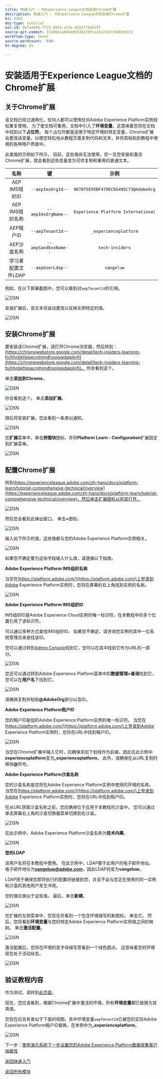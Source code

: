 ```yaml
---
title: 快速入门 — 为Experience League文档安装Chrome扩展
description: 快速入门 — 为Experience League文档安装Chrome扩展
kt: 5342
doc-type: tutorial
exl-id: da7aa686-7f25-49fd-af3e-d243ffda025f
source-git-commit: 1526661a80b4d551627dfca42a7e97c9498dd1f2
workflow-type: tm+mt
source-wordcount: '938'
ht-degree: 0%

---
```


# 安装适用于Experience League文档的Chrome扩展

## 关于Chrome扩展

该文档已经过通用化，任何人都可以使用任何Adobe Experience Platform实例轻松重复使用。
为了使文档可重用，文档中引入了&#x200B;**环境变量**，这意味着您将在文档中找到以下&#x200B;**占位符**。 每个占位符都是适用于特定环境的特定变量，Chrome扩展会更改该变量，以便您轻松地从教程页面复制代码和文本，并将其粘贴到教程中使用的各种用户界面中。

此类值的示例如下所示。 目前，这些值尚无法使用，但一旦您安装和激活Chrome扩展，就会看到这些变量变为可供复制和重用的普通文本。

| 名称 | 键 | 示例 |
|:-------------:| :---------------:| :---------------:|
| AEP IMS组织ID | `--aepImsOrgId--` | `907075E95BF479EC0A495C73@AdobeOrg` |
| AEP IMS组织名称 | `--aepImsOrgName--` | `Experience Platform International` |
| AEP租户ID | `--aepTenantId--` | `_experienceplatform` |
| AEP沙盒名称 | `--aepSandboxName--` | `tech-insiders` |
| 学习者配置文件LDAP | `--aepUserLdap--` | `vangeluw` |

例如，在以下屏幕截图中，您可以看到对`aepTenantId`的引用。

![DSN](./images/mod7before.png)

安装扩展后，该文本将自动更改以反映实例特定的值。

![DSN](./images/mod7.png)

## 安装Chrome扩展

要安装该Chrome扩展，请打开Chrome浏览器，然后转到： [https://chromewebstore.google.com/detail/tech-insiders-learning-fo/hhnbkfgioecmhimdhooigajdajplinfi](https://chromewebstore.google.com/detail/tech-insiders-learning-fo/hhnbkfgioecmhimdhooigajdajplinfi)。 你会看到这个。

单击&#x200B;**添加到Chrome**。

![DSN](./images/c2.png)

你会看到这个。 单击&#x200B;**添加扩展**。

![DSN](./images/c3.png)

随后将安装扩展，您会看到一条类似通知。

![DSN](./images/c4.png)

在&#x200B;**扩展**&#x200B;菜单中，单击&#x200B;**拼图块**&#x200B;图标，并将&#x200B;**Platform Learn - Configuration**&#x200B;扩展固定到扩展菜单。

![DSN](./images/c6.png)

## 配置Chrome扩展

转到[https://experienceleague.adobe.com/zh-hans/docs/platform-learn/tutorial-comprehensive-technical/overview](https://experienceleague.adobe.com/zh-hans/docs/platform-learn/tutorial-comprehensive-technical/overview)，然后单击扩展图标以将其打开。

![DSN](./images/tuthome.png)

然后您会看到此弹出窗口。 单击&#x200B;**+**&#x200B;图标。

![DSN](./images/c7.png)

输入如下所示的值，这些值都与您的Adobe Experience Platform实例相关。

![DSN](./images/c8.png)

如果您不确定要为这些字段输入什么值，请遵循以下指南。

**Adobe Experience Platform IMS组织名称**

当您在[https://platform.adobe.com/](https://platform.adobe.com/)上登录到Adobe Experience Platform实例时，您将在屏幕的右上角找到实例的名称。

![DSN](./images/aepname.png)

**Adobe Experience Platform IMS组织ID**

IMS组织ID是Adobe Experience Cloud实例的唯一标识符，在本教程中的多个位置引用了该标识符。

可以通过多种方式查找IMS组织ID。 如果您不确定，请咨询您实例的其中一位系统管理员来查找该ID。

您可以通过转到[Admin Console](https://adminconsole.adobe.com/)找到它，您可以在其中找到它作为URL的一部分。

![DSN](./images/aepid1.png)

您还可以通过转到Adobe Experience Platform菜单中的&#x200B;**数据管理>查询**&#x200B;找到它，您可以在&#x200B;**用户名**&#x200B;下找到它。

![DSN](./images/aepid2.png)

请确保复制并粘贴&#x200B;**@AdobeOrg**&#x200B;部分以及ID。

**Adobe Experience Platform租户ID**

您的租户ID是组织Adobe Experience Platform实例的唯一标识符。 当您在[https://platform.adobe.com/](https://platform.adobe.com/)上登录到Adobe Experience Platform实例时，您将在URL中找到租户ID。

![DSN](./images/aeptenantid.png)

当您在Chrome扩展中输入它时，应确保添加下划线作为前缀，因此在此示例中&#x200B;**experienceplatform**&#x200B;变为&#x200B;**_experienceplatform**。 此外，请确保在从URL复制时移除&#x200B;**@**&#x200B;符号。

**Adobe Experience Platform沙盒名称**

您的沙盒名称是您将在Adobe Experience Platform实例中使用的环境的名称。 当您在[https://platform.adobe.com/](https://platform.adobe.com/)上登录到Adobe Experience Platform实例时，您将在URL中找到租户ID。

在从URL获取沙盒名称之前，您应确保位于应用于本教程的沙盒中。 您可以通过单击屏幕右上角的沙盒切换器菜单切换到右沙盒。

![DSN](./images/aepsandboxsw.png)

在此示例中，Adobe Experience Platform沙盒名称为&#x200B;**技术内幕**。

![DSN](./images/aepsname.png)

**您的LDAP**

该用户名将在本教程中使用。 在此示例中，LDAP基于此用户的电子邮件地址。 电子邮件地址为&#x200B;**vangeluw@adobe.com**，因此LDAP将变为&#x200B;**vangeluw**。

LDAP用于确保您即将执行的配置将链接到您，并且不会与您正在使用的同一实例和沙盒的其他用户发生冲突。

您的值应类似于这些值。
最后，单击&#x200B;**新建**。

![DSN](./images/c8a.png)


在扩展的左侧菜单中，您现在将看到一个包含环境缩写的新图标。 单击它。 然后，您将看到&#x200B;**环境变量**&#x200B;与您的特定Adobe Experience Platform实例值之间的映射。 单击&#x200B;**激活配置**。

![DSN](./images/c9.png)

激活配置后，您将在环境的首字母缩写旁看到一个绿色圆点。 这意味着您的环境现在处于活动状态。

![DSN](./images/c10.png)

## 验证教程内容

作为测试，请转到[此页面](https://experienceleague.adobe.com/zh-hans/docs/platform-learn/tutorial-comprehensive-technical/datadistiller/module51/ex4)。

现在，您应该看到，根据Chrome扩展中激活的环境，所有&#x200B;**环境变量**&#x200B;都已替换为其真值。

您现在应具有类似于下面的视图，其中环境变量`aepTenantId`已被您的实际Adobe Experience Platform租户ID替换，在本例中为&#x200B;**_experienceplatform**。

![DSN](./images/mod7.png)

下一步：[使用演示系统下一步设置您的Adobe Experience Platform数据收集客户端属性](./ex2.md)

[返回快速入门](./getting-started.md)

[返回所有模块](./../../../overview.md)
